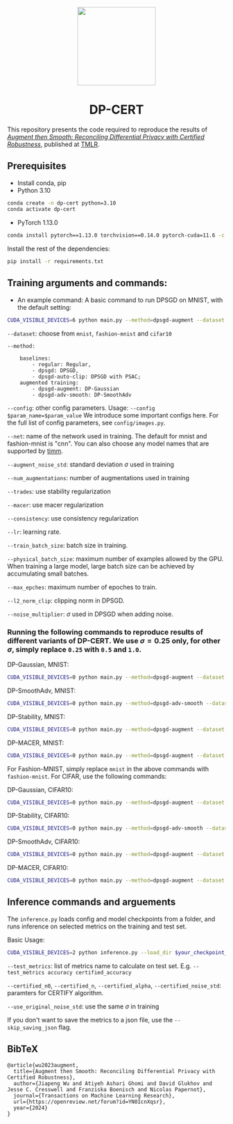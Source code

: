 <p align="center">
<a href="https://layer6.ai/"><img src="https://github.com/layer6ai-labs/DropoutNet/blob/master/logs/logobox.jpg" width="180"></a>
</p>

<div align="center">
<h1>
<b>
DP-CERT
</b>
</h1>
<h4>
</div>

This repository presents the code required to reproduce the results of [*Augment then Smooth: Reconciling Differential Privacy with Certified Robustness*](https://arxiv.org/abs/2306.08656), published at [TMLR](https://openreview.net/forum?id=YN0IcnXqsr).

## Prerequisites

- Install conda, pip
- Python 3.10

```bash
conda create -n dp-cert python=3.10
conda activate dp-cert
```

- PyTorch 1.13.0

```bash
conda install pytorch==1.13.0 torchvision==0.14.0 pytorch-cuda=11.6 -c pytorch -c nvidia
```
Install the rest of the dependencies:

```bash
pip install -r requirements.txt
```

## Training arguments and commands:
- An example command:
A basic command to run DPSGD on MNIST, with the default setting:
```bash
CUDA_VISIBLE_DEVICES=6 python main.py --method=dpsgd-augment --dataset mnist --config num_augmentations=2 --config augment_noise_std=0.25
```
`--dataset`: choose from `mnist`, `fashion-mnist` and `cifar10`

`--method:` 
        
        baselines: 
            - regular: Regular,
            - dpsgd: DPSGD,
            - dpsgd-auto-clip: DPSGD with PSAC;
        augmented training:
            - dpsgd-augment: DP-Gaussian
            - dpsgd-adv-smooth: DP-SmoothAdv
        
`--config`: other config parameters. Usage: `--config $param_name=$param_value`
We introduce some important configs here. For the full list of config parameters, see `config/images.py`.
    
`--net`: name of the network used in training. The default for mnist and fashion-mnist is "cnn". You can also choose any model names that are supported by [timm](https://github.com/fastai/timmdocs/tree/master/).


`--augment_noise_std`: standard deviation $\sigma$ used in training

`--num_augmentations`: number of augmentations used in training

`--trades`: use stability regularization

`--macer`: use macer regularization

`--consistency`: use consistency regularization

`--lr`: learning rate.

`--train_batch_size`: batch size in training.

`--physical_batch_size`: maximum number of examples allowed by the GPU. When training a large model, large batch size can be achieved by accumulating small batches.

`--max_epches`: maximum number of epoches to train.

`--l2_norm_clip`: clipping norm in DPSGD.

`--noise_multiplier`: $\sigma$ used in DPSGD when adding noise.


### Running the following commands to reproduce results of different variants of DP-CERT. We use $\sigma=0.25$ only, for other $\sigma$, simply replace `0.25` with `0.5` and `1.0`.

DP-Gaussian, MNIST: 
```bash
CUDA_VISIBLE_DEVICES=0 python main.py --method=dpsgd-augment --dataset mnist --config num_augmentations=2 --config augment_noise_std=0.25
```
DP-SmoothAdv, MNIST: 
```bash
CUDA_VISIBLE_DEVICES=0 python main.py --method=dpsgd-adv-smooth --dataset mnist --config num_augmentations=2 --config augment_noise_std=0.25
```

DP-Stability, MNIST: 
```bash
CUDA_VISIBLE_DEVICES=0 python main.py --method=dpsgd-augment --dataset mnist --config num_augmentations=2 --config augment_noise_std=0.25 --config trades=True
```

DP-MACER, MNIST: 
```bash
CUDA_VISIBLE_DEVICES=0 python main.py --method=dpsgd-augment --dataset mnist --config num_augmentations=2 --config augment_noise_std=0.25 --config macer=True
```

For Fashion-MNIST, simply replace `mnist` in the above commands with `fashion-mnist`. For CIFAR, use the following commands:


DP-Gaussian, CIFAR10: 
```bash
CUDA_VISIBLE_DEVICES=0 python main.py --method=dpsgd-augment --dataset cifar10 --config num_augmentations=1 --config augment_noise_std=0.25 --config net=crossvit_tiny_240.in1k --config physical_batch_size=128
```
DP-Stability, CIFAR10: 
```bash
CUDA_VISIBLE_DEVICES=0 python main.py --method=dpsgd-adv-smooth --dataset cifar10 --config num_augmentations=1 --config augment_noise_std=0.25 --config net=crossvit_tiny_240.in1k --config physical_batch_size=128
```

DP-SmoothAdv, CIFAR10: 
```bash
CUDA_VISIBLE_DEVICES=0 python main.py --method=dpsgd-augment --dataset cifar10 --config num_augmentations=1 --config augment_noise_std=0.25 --config net=crossvit_tiny_240.in1k --config physical_batch_size=128 --config trades=True
```

DP-MACER, CIFAR10: 
```bash
CUDA_VISIBLE_DEVICES=0 python main.py --method=dpsgd-augment --dataset cifar10 --config num_augmentations=1 --config augment_noise_std=0.25 --config net=crossvit_tiny_240.in1k --config physical_batch_size=128 --config macer=True
```

## Inference commands and arguements

The `inference.py` loads config and model checkpoints from a folder, and runs inference on selected metrics on the training and test set.

Basic Usage: 
```bash
CUDA_VISIBLE_DEVICES=2 python inference.py --load_dir $your_checkpoint_dir 
```
`--test_metrics`: list of metrics name to calculate on test set. E.g. `--test_metrics accuracy certified_accuracy`

`--certified_n0`, `--certified_n`, `--certified_alpha`, `--certified_noise_std`: paramters for CERTIFY algorithm. 

`--use_original_noise_std`: use the same $\sigma$ in training

If you don't want to save the metrics to a json file, use the `--skip_saving_json` flag.


## BibTeX
```
@article{wu2023augment,
  title={Augment then Smooth: Reconciling Differential Privacy with Certified Robustness},
  author={Jiapeng Wu and Atiyeh Ashari Ghomi and David Glukhov and Jesse C. Cresswell and Franziska Boenisch and Nicolas Papernot},
  journal={Transactions on Machine Learning Research},
  url={https://openreview.net/forum?id=YN0IcnXqsr},
  year={2024}
}
```

